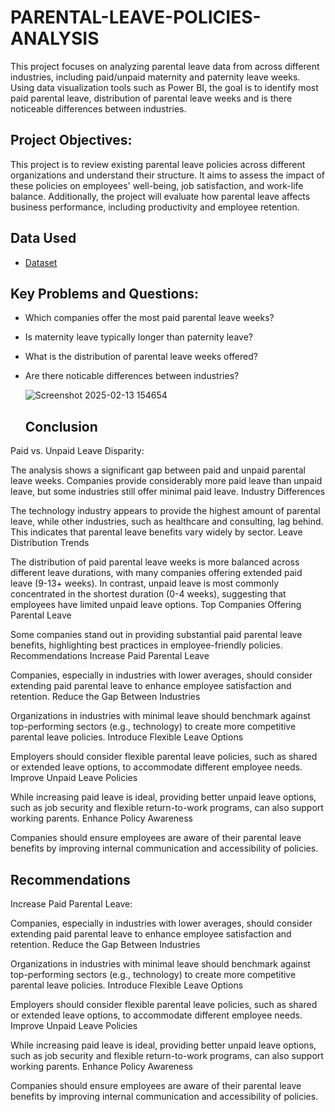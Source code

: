 # PARENTAL-LEAVE-POLICIES-ANALYSIS
This project focuses on analyzing parental leave data from across different industries, including paid/unpaid maternity and paternity leave weeks. Using data visualization tools such as Power BI, the goal is to identify most paid parental leave, distribution of parental leave weeks and is there noticeable differences between industries.

## Project Objectives:
This project is to review existing parental leave policies across different organizations and understand their structure. It aims to assess the impact of these policies on employees' well-being, job satisfaction, and work-life balance. Additionally, the project will evaluate how parental leave affects business performance, including productivity and employee retention.

## Data Used
- <a href="https://mavenanalytics.io/data-playground?order=date_added%2Cdesc&search=parental">Dataset</a>


## Key Problems and Questions:

- Which companies offer the most paid parental leave weeks?
  
- Is maternity leave typically longer than paternity leave?
		
- What is the distribution of parental leave weeks offered?
	
- Are there noticable differences between industries?


  ![Screenshot 2025-02-13 154654](https://github.com/user-attachments/assets/ba1a3e11-edac-45c0-aeac-32f7f86788c5)


  ## Conclusion
  
Paid vs. Unpaid Leave Disparity:

The analysis shows a significant gap between paid and unpaid parental leave weeks. Companies provide considerably more paid leave than unpaid leave, but some industries still offer minimal paid leave.
Industry Differences

The technology industry appears to provide the highest amount of parental leave, while other industries, such as healthcare and consulting, lag behind. This indicates that parental leave benefits vary widely by sector.
Leave Distribution Trends

The distribution of paid parental leave weeks is more balanced across different leave durations, with many companies offering extended paid leave (9-13+ weeks).
In contrast, unpaid leave is most commonly concentrated in the shortest duration (0-4 weeks), suggesting that employees have limited unpaid leave options.
Top Companies Offering Parental Leave


Some companies stand out in providing substantial paid parental leave benefits, highlighting best practices in employee-friendly policies.
Recommendations
Increase Paid Parental Leave

Companies, especially in industries with lower averages, should consider extending paid parental leave to enhance employee satisfaction and retention.
Reduce the Gap Between Industries

Organizations in industries with minimal leave should benchmark against top-performing sectors (e.g., technology) to create more competitive parental leave policies.
Introduce Flexible Leave Options

Employers should consider flexible parental leave policies, such as shared or extended leave options, to accommodate different employee needs.
Improve Unpaid Leave Policies

While increasing paid leave is ideal, providing better unpaid leave options, such as job security and flexible return-to-work programs, can also support working parents.
Enhance Policy Awareness

Companies should ensure employees are aware of their parental leave benefits by improving internal communication and accessibility of policies.

## Recommendations
Increase Paid Parental Leave:

Companies, especially in industries with lower averages, should consider extending paid parental leave to enhance employee satisfaction and retention.
Reduce the Gap Between Industries

Organizations in industries with minimal leave should benchmark against top-performing sectors (e.g., technology) to create more competitive parental leave policies.
Introduce Flexible Leave Options

Employers should consider flexible parental leave policies, such as shared or extended leave options, to accommodate different employee needs.
Improve Unpaid Leave Policies

While increasing paid leave is ideal, providing better unpaid leave options, such as job security and flexible return-to-work programs, can also support working parents.
Enhance Policy Awareness

Companies should ensure employees are aware of their parental leave benefits by improving internal communication and accessibility of policies.




